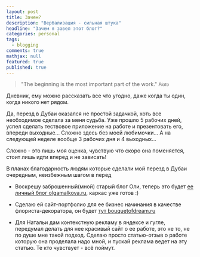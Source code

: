 ```yaml
---
layout: post
title: Зачем?
description: "Вербализация - сильная штука"
headline: "Зачем я завел этот блог?"
categories: personal
tags: 
  - blogging
comments: true
mathjax: null
featured: true
published: true
---
```


>&quot;The beginning is the most important part of the work.&quot;
><small><cite title="Plato">Plato</cite></small>

Дневник, ему можно рассказать все что угодно, даже когда ты один, когда никого нет рядом.

Да, перезд в Дубаи оказался не простой задачкой, хоть все необходимое сделала за меня судьба.
Уже прошло 5 рабочих дней, успел сделать тествовое приложение на работе и презентовать его, впереди выходные...
Сложно здесь без моей любимочки... А на следующей неделе вообще 3 рабочих дня и 4 выходных...

Сложно - это лишь моя оценка, чувствую что скоро она поменяется, стоит лишь идти вперед и не зависать!

В планах благодарность людям которые сделали мой перезд в Дубаи очередным, неизбежным шагом в перед

- Воскрешу заброшенный(мной) старый блог Оли, теперь это будет [ее личный блог olgamalkova.ru](http://olgamalkova.ru), каркас уже готов :)

- Сделаю ей сайт-портфолио для ее бизнес начинания в качестве флориста-декоратора, он будет [тут bouquetofdream.ru](http://bouquetofdream.ru)

- Для Натальи дам контекстную рекламу в яндексе и гугле, передумал делать для нее красивый сайт о ее работе, это не то, не по душе мне такой подход.
Сделаю просто статью-отзыв о работе которую она проделала надо мной, и пускай реклама ведет на эту статью. Те кто чувствует - всё поймут.